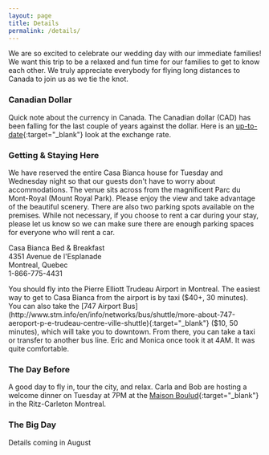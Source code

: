 ```yaml
---
layout: page
title: Details
permalink: /details/
---
```

We are so excited to celebrate our wedding day with our immediate families! We want this trip to be a relaxed and fun time for our families to get to know each other. We truly appreciate everybody for flying long distances to Canada to join us as we tie the knot.

### Canadian Dollar
Quick note about the currency in Canada. The Canadian dollar (CAD) has been falling for the last couple of years against the dollar. Here is an [up-to-date](https://www.google.com/webhp?sourceid=chrome-instant&ion=1&espv=2&es_th=1&ie=UTF-8#q=cad%20to%20usd){:target="_blank"} look at the exchange rate. 

### Getting & Staying Here

We have reserved the entire Casa Bianca house for Tuesday and Wednesday night so that our guests don't have to worry about accommodations. The venue sits across from the magnificent Parc du Mont-Royal (Mount Royal Park). Please enjoy the view and take advantage of the beautiful scenery. There are also two parking spots available on the premises. While not necessary, if you choose to rent a car during your stay, please let us know so we can make sure there are enough parking spaces for everyone who will rent a car. 

Casa Bianca Bed & Breakfast  
4351 Avenue de l'Esplanade  
Montreal, Quebec  
1-866-775-4431  

You should fly into the Pierre Elliott Trudeau Airport in Montreal. The easiest way to get to Casa Bianca from the airport is by taxi ($40+, 30 minutes). You can also take the [747 Airport Bus](http://www.stm.info/en/info/networks/bus/shuttle/more-about-747-aeroport-p-e-trudeau-centre-ville-shuttle){:target="_blank"} ($10, 50 minutes), which will take you to downtown. From there, you can take a taxi or transfer to another bus line. Eric and Monica once took it at 4AM. It was quite comfortable.

### The Day Before
A good day to fly in, tour the city, and relax. Carla and Bob are hosting a welcome dinner on Tuesday at 7PM at the [Maison Boulud](http://www.maisonboulud.com/montreal/){:target="_blank"} in the Ritz-Carleton Montreal. 

### The Big Day
Details coming in August

